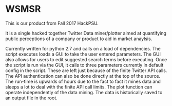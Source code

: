 # WSMSR
This is our product from Fall 2017 HackPSU.

It is a single hacked together Twitter Data miner/plotter aimed at quantifying public perceptions of a company or product
to aid in market anaylsis.

Currently written for python 2.7 and calls on a load of dependencies. The script executes loads a GUI to take the user entered
parameters. The GUI also allows for users to edit suggested search terms before executing. Once the script is run via the GUI,
it calls to three parameters currently in default config in the script. These are left just because of the finite Twitter API calls.
The API authentication can also be done directly at the top of the source. The run-time is upwards of hours due to the fact to fact it
mines data and sleeps a lot to deal with the finite API call limits. The plot function can operate independently of the data mining. 
The data is historically saved to an output file in the root.
